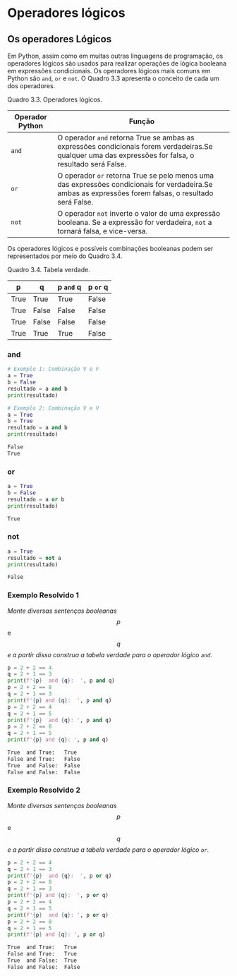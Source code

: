 # Operadores lógicos

## Os operadores Lógicos

Em Python, assim como em muitas outras linguagens de programação, os operadores lógicos são usados para realizar operações de lógica booleana em expressões condicionais. Os operadores lógicos mais comuns em Python são `and`, `or` e `not`. O Quadro 3.3 apresenta o conceito de cada um dos operadores.

Quadro 3.3. Operadores lógicos.

| Operador Python | Função                                                                                                                                                 |
| --------------- | ------------------------------------------------------------------------------------------------------------------------------------------------------ |
| `and`           | O operador `and` retorna True se ambas as expressões condicionais forem verdadeiras.Se qualquer uma das expressões for falsa, o resultado será False.  |
| `or`            | O operador `or` retorna True se pelo menos uma das expressões condicionais for verdadeira.Se ambas as expressões forem falsas, o resultado será False. |
| `not`           | O operador `not` inverte o valor de uma expressão booleana. Se a expressão for verdadeira, `not` a tornará falsa, e vice-versa.                        |

Os operadores lógicos e possíveis combinações booleanas podem ser representados por meio do Quadro 3.4.

Quadro 3.4. Tabela verdade.

| p    | q     | p `and` q | p `or` q |
| ---- | ----- | --------- | -------- |
| True | True  | True      | False    |
| True | False | False     | False    |
| True | False | False     | False    |
| True | True  | True      | False    |

### and&#xD;

```python
# Exemplo 1: Combinação V e F
a = True
b = False
resultado = a and b
print(resultado)

# Exemplo 2: Combinação V e V
a = True
b = True
resultado = a and b
print(resultado)
```

```cmd
False
True
```

### or&#xD;

```python
a = True
b = False
resultado = a or b
print(resultado)
```

```cmd
True
```

### not&#xD;

```python
a = True
resultado = not a
print(resultado)
```

```cmd
False
```

### Exemplo Resolvido 1&#xD;

_Monte diversas sentenças booleanas_ $$p$$ e $$q$$ _e a partir disso construa a tabela verdade para o operador lógico `and`._

```python
p = 2 + 2 == 4
q = 2 + 1 == 3
print(f'{p}  and {q}:  ', p and q)
p = 2 + 2 == 8
q = 2 + 1 == 3
print(f'{p} and {q}:  ', p and q)
p = 2 + 2 == 4
q = 2 + 1 == 5
print(f'{p}  and {q}: ', p and q)
p = 2 + 2 == 8
q = 2 + 1 == 5
print(f'{p} and {q}: ', p and q)
```

```cmd
True  and True:   True
False and True:   False
True  and False:  False
False and False:  False
```

### Exemplo Resolvido 2&#xD;

_Monte diversas sentenças booleanas_ $$p$$ e $$q$$  _e a partir disso construa a tabela verdade para o operador lógico `or`._

```python
p = 2 + 2 == 4
q = 2 + 1 == 3
print(f'{p}  and {q}:  ', p or q)
p = 2 + 2 == 8
q = 2 + 1 == 3
print(f'{p} and {q}:  ', p or q)
p = 2 + 2 == 4
q = 2 + 1 == 5
print(f'{p}  and {q}: ', p or q)
p = 2 + 2 == 8
q = 2 + 1 == 5
print(f'{p} and {q}: ', p or q)
```

```cmd
True  and True:   True
False and True:   True
True  and False:  True
False and False:  False
```
